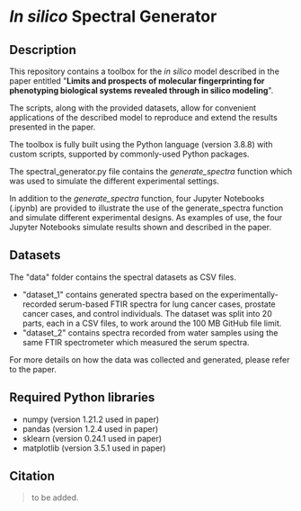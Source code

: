 # _In silico_ Spectral Generator

## Description

This repository contains a toolbox for the _in silico_ model described in the paper entitled "**Limits and prospects of molecular fingerprinting for
phenotyping biological systems revealed through in silico modeling**".

The scripts, along with the provided datasets, allow for convenient applications of the described model to reproduce and extend the results presented in the paper.

The toolbox is fully built using the Python language (version 3.8.8) with custom scripts, supported by commonly-used Python packages.

The spectral_generator.py file contains the _generate_spectra_ function which was used to simulate the different experimental settings.

In addition to the _generate_spectra_ function, four Jupyter Notebooks (.ipynb) are provided to illustrate the use of the generate_spectra function and simulate different experimental designs. As examples of use, the four Jupyter Notebooks simulate results shown and described in the paper.

## Datasets
The "data" folder contains the spectral datasets as CSV files.
* "dataset_1" contains generated spectra based on the experimentally-recorded serum-based FTIR spectra for lung cancer cases, prostate cancer cases, and control individuals. The dataset was split into 20 parts, each in a CSV files, to work around the 100 MB GitHub file limit.
* "dataset_2" contains spectra recorded from water samples using the same FTIR spectrometer which measured the serum spectra.

For more details on how the data was collected and generated, please refer to the paper.

## Required Python libraries
* numpy (version 1.21.2 used in paper)
* pandas (version 1.2.4 used in paper)
* sklearn (version 0.24.1 used in paper)
* matplotlib (version 3.5.1 used in paper)

## Citation
> to be added.
